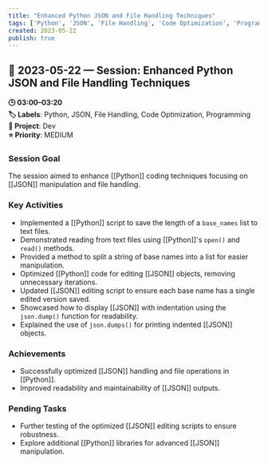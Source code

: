 ```yaml
---
title: "Enhanced Python JSON and File Handling Techniques"
tags: ['Python', 'JSON', 'File Handling', 'Code Optimization', 'Programming']
created: 2023-05-22
publish: true
---
```


## 📅 2023-05-22 — Session: Enhanced Python JSON and File Handling Techniques

**🕒 03:00–03:20**  
**🏷️ Labels**: Python, JSON, File Handling, Code Optimization, Programming  
**📂 Project**: Dev  
**⭐ Priority**: MEDIUM  


### Session Goal
The session aimed to enhance [[Python]] coding techniques focusing on [[JSON]] manipulation and file handling.

### Key Activities
- Implemented a [[Python]] script to save the length of a `base_names` list to text files.
- Demonstrated reading from text files using [[Python]]'s `open()` and `read()` methods.
- Provided a method to split a string of base names into a list for easier manipulation.
- Optimized [[Python]] code for editing [[JSON]] objects, removing unnecessary iterations.
- Updated [[JSON]] editing script to ensure each base name has a single edited version saved.
- Showcased how to display [[JSON]] with indentation using the `json.dump()` function for readability.
- Explained the use of `json.dumps()` for printing indented [[JSON]] objects.

### Achievements
- Successfully optimized [[JSON]] handling and file operations in [[Python]].
- Improved readability and maintainability of [[JSON]] outputs.

### Pending Tasks
- Further testing of the optimized [[JSON]] editing scripts to ensure robustness.
- Explore additional [[Python]] libraries for advanced [[JSON]] manipulation.
